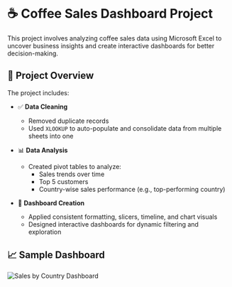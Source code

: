 # ☕ Coffee Sales Dashboard Project

This project involves analyzing coffee sales data using Microsoft Excel to uncover business insights and create interactive dashboards for better decision-making.

## 📌 Project Overview

The project includes:

- ✅ **Data Cleaning**  
  - Removed duplicate records  
  - Used `XLOOKUP` to auto-populate and consolidate data from multiple sheets into one

- 📊 **Data Analysis**  
  - Created pivot tables to analyze:
    - Sales trends over time
    - Top 5 customers
    - Country-wise sales performance (e.g., top-performing country)

- 🎯 **Dashboard Creation**  
  - Applied consistent formatting, slicers, timeline, and chart visuals  
  - Designed interactive dashboards for dynamic filtering and exploration

## 📈 Sample Dashboard

![Sales by Country Dashboard](Coffee_Sale_Dashboards.png)


